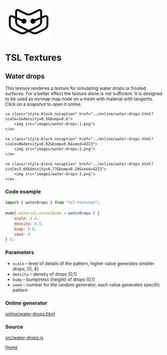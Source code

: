 <img class="logo" src="../assets/logo/logo.png">


# TSL Textures


## Water drops

This texture renderes a texture for simulating water drops
or frosted surfaces. For a better effect the texture alone
is not sufficient. It is designed to be used as normap map
node on a mesh with material with tangents. Click on a
snapshot to open it online.

<p class="gallery">

	<a class="style-block nocaption" href="../online/water-drops.html?scale=1&density=0.5&bump=0.6">
		<img src="images/water-drops-1.png">
	</a>

	<a class="style-block nocaption" href="../online/water-drops.html?scale=0&density=0.82&bump=0.6&seed=4223">
		<img src="images/water-drops-2.png">
	</a>

	<a class="style-block nocaption" href="../online/water-drops.html?scale=3.68&density=0.77&bump=0.29&seed=4223">
		<img src="images/water-drops-3.png">
	</a>

</p>


### Code example

```js
import { waterDrops } from "tsl-textures";

model.material.normalNode = waterDrops ( {
	scale: 1.4,
	density: 0.5,
	bump: 0.6,
	seed: 0
} );
```


### Parameters

* `scale` &ndash; level of details of the pattern, higher value generates smaller drops, [0, 4]
* `density` &ndash; density of drops [0,1]
* `bump` &ndash; bumpiness (height) of drops [0,1]
* `seed` &ndash; number for the random generator, each value generates specific pattern

### Online generator

[online/water-drops.html](../online/water-drops.html)


### Source

[src/water-drops.js](https://github.com/boytchev/tsl-textures/blob/main/src/water-drops.js)


		
<div class="footnote">
	<a href="../">Home</a>
</div>